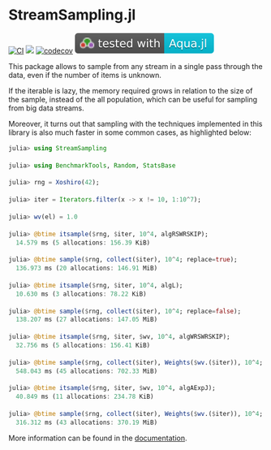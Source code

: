 # StreamSampling.jl

[![CI](https://github.com/JuliaDynamics/StreamSampling.jl/workflows/CI/badge.svg)](https://github.com/JuliaDynamics/StreamSampling.jl/actions?query=workflow%3ACI)
[![](https://img.shields.io/badge/docs-stable-blue.svg)](https://juliadynamics.github.io/StreamSampling.jl/stable/)
[![codecov](https://codecov.io/gh/JuliaDynamics/StreamSampling.jl/graph/badge.svg?token=F8W0MC53Z0)](https://codecov.io/gh/JuliaDynamics/StreamSampling.jl)
[![Aqua QA](https://raw.githubusercontent.com/JuliaTesting/Aqua.jl/master/badge.svg)](https://github.com/JuliaTesting/Aqua.jl)


This package allows to sample from any stream in a single pass through the data, 
even if the number of items is unknown. 

If the iterable is lazy, the memory required grows in relation to the size of the 
sample, instead of the all population, which can be useful for sampling from big 
data streams.

Moreover, it turns out that sampling with the techniques implemented in this library
is also much faster in some common cases, as highlighted below:


```julia
julia> using StreamSampling

julia> using BenchmarkTools, Random, StatsBase

julia> rng = Xoshiro(42);

julia> iter = Iterators.filter(x -> x != 10, 1:10^7);

julia> wv(el) = 1.0

julia> @btime itsample($rng, $iter, 10^4, algRSWRSKIP);
  14.579 ms (5 allocations: 156.39 KiB)

julia> @btime sample($rng, collect($iter), 10^4; replace=true);
  136.973 ms (20 allocations: 146.91 MiB)

julia> @btime itsample($rng, $iter, 10^4, algL);
  10.630 ms (3 allocations: 78.22 KiB)

julia> @btime sample($rng, collect($iter), 10^4; replace=false);
  138.207 ms (27 allocations: 147.05 MiB)

julia> @btime itsample($rng, $iter, $wv, 10^4, algWRSWRSKIP);
  32.756 ms (5 allocations: 156.41 KiB)

julia> @btime sample($rng, collect($iter), Weights($wv.($iter)), 10^4; replace=true);
  548.043 ms (45 allocations: 702.33 MiB)

julia> @btime itsample($rng, $iter, $wv, 10^4, algAExpJ);
  40.849 ms (11 allocations: 234.78 KiB)

julia> @btime sample($rng, collect($iter), Weights($wv.($iter)), 10^4; replace=false);
  316.312 ms (43 allocations: 370.19 MiB)
```

More information can be found in the [documentation](https://juliadynamics.github.io/StreamSampling.jl/stable/).
